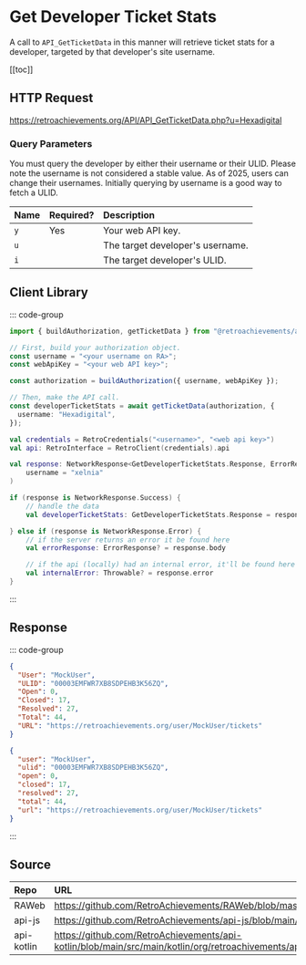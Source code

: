 <script setup>
import SampleRequest from '../../components/SampleRequest.vue';
</script>

# Get Developer Ticket Stats

A call to `API_GetTicketData` in this manner will retrieve ticket stats for a developer, targeted by that developer's site username.

[[toc]]

## HTTP Request

<SampleRequest httpVerb="GET">https://retroachievements.org/API/API_GetTicketData.php?u=Hexadigital</SampleRequest>

### Query Parameters

You must query the developer by either their username or their ULID. Please note the username is not considered a stable value. As of 2025, users can change their usernames. Initially querying by username is a good way to fetch a ULID.

| Name | Required? | Description                      |
| :--- | :-------- | :------------------------------- |
| `y`  | Yes       | Your web API key.                |
| `u`  |           | The target developer's username. |
| `i`  |           | The target developer's ULID.     |

## Client Library

::: code-group

```ts [NodeJS]
import { buildAuthorization, getTicketData } from "@retroachievements/api";

// First, build your authorization object.
const username = "<your username on RA>";
const webApiKey = "<your web API key>";

const authorization = buildAuthorization({ username, webApiKey });

// Then, make the API call.
const developerTicketStats = await getTicketData(authorization, {
  username: "Hexadigital",
});
```

```kotlin [Kotlin]
val credentials = RetroCredentials("<username>", "<web api key>")
val api: RetroInterface = RetroClient(credentials).api

val response: NetworkResponse<GetDeveloperTicketStats.Response, ErrorResponse> = api.getDeveloperTicketStats(
    username = "xelnia"
)

if (response is NetworkResponse.Success) {
    // handle the data
    val developerTicketStats: GetDeveloperTicketStats.Response = response.body

} else if (response is NetworkResponse.Error) {
    // if the server returns an error it be found here
    val errorResponse: ErrorResponse? = response.body

    // if the api (locally) had an internal error, it'll be found here
    val internalError: Throwable? = response.error
}
```

:::

## Response

::: code-group

```json [HTTP Response]
{
  "User": "MockUser",
  "ULID": "00003EMFWR7XB8SDPEHB3K56ZQ",
  "Open": 0,
  "Closed": 17,
  "Resolved": 27,
  "Total": 44,
  "URL": "https://retroachievements.org/user/MockUser/tickets"
}
```

```json [NodeJS]
{
  "user": "MockUser",
  "ulid": "00003EMFWR7XB8SDPEHB3K56ZQ",
  "open": 0,
  "closed": 17,
  "resolved": 27,
  "total": 44,
  "url": "https://retroachievements.org/user/MockUser/tickets"
}
```

:::

## Source

| Repo       | URL                                                                                                                  |
| :--------- | :------------------------------------------------------------------------------------------------------------------- |
| RAWeb      | https://github.com/RetroAchievements/RAWeb/blob/master/public/API/API_GetTicketData.php                              |
| api-js     | https://github.com/RetroAchievements/api-js/blob/main/src/ticket/getTicketData.ts                                    |
| api-kotlin | https://github.com/RetroAchievements/api-kotlin/blob/main/src/main/kotlin/org/retroachivements/api/RetroInterface.kt |
